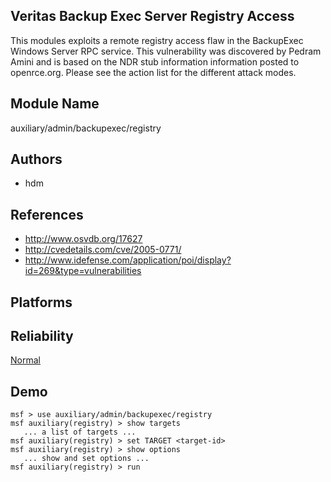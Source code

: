 ## Veritas Backup Exec Server Registry Access

This modules exploits a remote registry access flaw in the 
BackupExec Windows Server RPC service. This vulnerability 
was discovered by Pedram Amini and is based on the NDR stub 
information information posted to openrce.org. Please see 
the action list for the different attack modes.


## Module Name
auxiliary/admin/backupexec/registry

## Authors
* hdm


## References
* http://www.osvdb.org/17627
* http://cvedetails.com/cve/2005-0771/
* http://www.idefense.com/application/poi/display?id=269&type=vulnerabilities




## Platforms


## Reliability
[Normal](https://github.com/rapid7/metasploit-framework/wiki/Exploit-Ranking)

## Demo

```
msf > use auxiliary/admin/backupexec/registry
msf auxiliary(registry) > show targets
   ... a list of targets ...
msf auxiliary(registry) > set TARGET <target-id>
msf auxiliary(registry) > show options
   ... show and set options ...
msf auxiliary(registry) > run
```
    
    